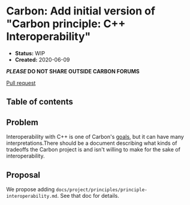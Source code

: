 # Carbon: Add initial version of "Carbon principle: C++ Interoperability"

<!--
Part of the Carbon Language, under the Apache License v2.0 with LLVM
Exceptions. See /LICENSE for license information.
SPDX-License-Identifier: Apache-2.0 WITH LLVM-exception
-->

* **Status:** WIP
* **Created:** 2020-06-09

**_PLEASE_ DO NOT SHARE OUTSIDE CARBON FORUMS**

[Pull request](https://github.com/carbon-language/carbon-lang/pull/62)

## Table of contents

<!-- START doctoc generated TOC please keep comment here to allow auto update -->
<!-- DON'T EDIT THIS SECTION, INSTEAD RE-RUN doctoc TO UPDATE -->
<!-- END doctoc generated TOC please keep comment here to allow auto update -->

## Problem

Interoperability with C++ is one of Carbon's
[goals](https://github.com/carbon-language/carbon-lang/blob/master/docs/project/goals.md),
but it can have many interpretations.There should be a document describing what
kinds of tradeoffs the Carbon project is and isn't willing to make for the sake
of interoperability.

## Proposal

We propose adding `docs/project/principles/principle-interoperability.md`.
See that doc for details.
